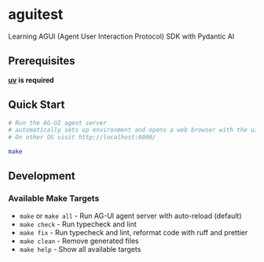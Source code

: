# aguitest

Learning AGUI (Agent User Interaction Protocol) SDK with Pydantic AI

## Prerequisites

**[uv](https://docs.astral.sh/uv/) is required**

## Quick Start

```bash
# Run the AG-UI agent server
# automatically sets up environment and opens a web browser with the ui on macOS
# On other OS visit http://localhost:8000/

make
```

## Development

### Available Make Targets

- `make` or `make all` - Run AG-UI agent server with auto-reload (default)
- `make check` - Run typecheck and lint
- `make fix` - Run typecheck and lint, reformat code with ruff and prettier
- `make clean` - Remove generated files
- `make help` - Show all available targets
